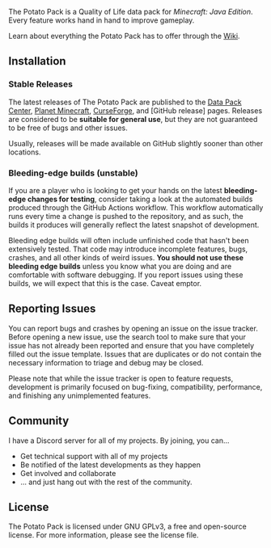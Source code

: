 The Potato Pack is a Quality of Life data pack for *Minecraft: Java Edition*. Every feature works hand in hand to improve gameplay.

Learn about everything the Potato Pack has to offer through the [Wiki](https://github.com/DylanLewisGitHub/The-Potato-Pack/wiki).

## Installation

### Stable Releases

The latest releases of The Potato Pack are published to the [Data Pack Center](https://datapackcenter.com/projects/the-potato-pack.326/), [Planet Minecraft](https://www.planetminecraft.com/data-pack/the-potato-pack-lots-of-content-lots-of-potatoes/), [CurseForge](https://www.curseforge.com/minecraft/customization/the-potato-pack), and
[GitHub release] pages. Releases are considered to be
**suitable for general use**, but they are not guaranteed to be free of bugs and other issues.

Usually, releases will be made available on GitHub slightly sooner than other locations.

### Bleeding-edge builds (unstable)

If you are a player who is looking to get your hands on the latest **bleeding-edge changes for testing**, consider
taking a look at the automated builds produced through the GitHub Actions workflow.
This workflow automatically runs every time a change is pushed to the repository, and as such, the builds it produces
will generally reflect the latest snapshot of development.

Bleeding edge builds will often include unfinished code that hasn't been extensively tested. That code may introduce
incomplete features, bugs, crashes, and all other kinds of weird issues. **You should not use these bleeding edge builds**
unless you know what you are doing and are comfortable with software debugging. If you report issues using these builds,
we will expect that this is the case. Caveat emptor.

## Reporting Issues

You can report bugs and crashes by opening an issue on the issue tracker.
Before opening a new issue, use the search tool to make sure that your issue has not already been reported and ensure
that you have completely filled out the issue template. Issues that are duplicates or do not contain the necessary
information to triage and debug may be closed.

Please note that while the issue tracker is open to feature requests, development is primarily focused on
bug-fixing, compatibility, performance, and finishing any unimplemented features.

## Community

I have a Discord server for all of my projects. By joining, you can...

* Get technical support with all of my projects
* Be notified of the latest developments as they happen
* Get involved and collaborate
* ... and just hang out with the rest of the community.

## License

The Potato Pack is licensed under GNU GPLv3, a free and open-source license. For more information, please see the
license file.
